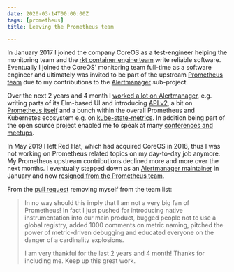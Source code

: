 ```yaml
---
date: 2020-03-14T00:00:00Z
tags: [prometheus]
title: Leaving the Prometheus team

---
```


In January 2017 I joined the company CoreOS as a test-engineer helping the
monitoring team and the [rkt container engine team](https://github.com/rkt/rkt)
write reliable software. Eventually I joined the CoreOS' monitoring team
full-time as a software engineer and ultimately was invited to be part of the
upstream [Prometheus team](https://prometheus.io/) due to my contributions to
the [Alertmanager](https://github.com/prometheus/alertmanager/) sub-project.

Over the next 2 years and 4 month I [worked a lot on
Alertmanager](https://github.com/prometheus/alertmanager/pulls?q=is%3Apr+is%3Aclosed+author%3Amxinden),
e.g. writing parts of its Elm-based UI and introducing [API
v2](https://github.com/prometheus/alertmanager/pull/1352), a bit on [Prometheus
itself](https://github.com/prometheus/prometheus/pulls?q=is%3Apr+is%3Aclosed+author%3Amxinden)
and a bunch within the overall Prometheus and Kubernetes ecosystem e.g. on
[kube-state-metrics](https://github.com/kubernetes/kube-state-metrics/issues/498).
In addition being part of the open source project enabled me to speak at many
[conferences and meetups](https://max-inden.de/talks/).

In May 2019 I left Red Hat, which had acquired CoreOS in 2018, thus I was not
working on Prometheus related topics on my day-to-day job anymore. My Prometheus
upstream contributions declined more and more over the next months. I eventually
stepped down as an [Alertmanager
maintainer](https://github.com/prometheus/alertmanager/pull/2153) in January and
now [resigned from the Prometheus
team](https://github.com/prometheus/docs/pull/1576).

From the [pull request](https://github.com/prometheus/docs/pull/1576) removing
myself from the team list:

> In no way should this imply that I am not a very big fan of Prometheus! In
> fact I just pushed for introducing native instrumentation into our main
> product, bugged people not to use a global registry, added 1000 comments on
> metric naming, pitched the power of metric-driven debugging and educated
> everyone on the danger of a cardinality explosions.
>
> I am very thankful for the last 2 years and 4 month! Thanks for including me.
> Keep up this great work.
